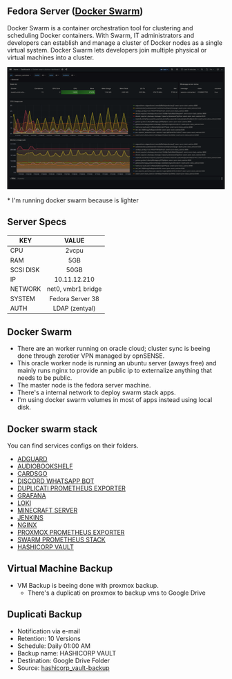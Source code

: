 ## Fedora Server ([Docker Swarm](https://docs.docker.com/engine/swarm/))
Docker Swarm is a container orchestration tool for clustering and scheduling Docker containers. With Swarm, IT administrators and developers can establish and manage a cluster of Docker nodes as a single virtual system. Docker Swarm lets developers join multiple physical or virtual machines into a cluster.

[![grafana](../../static/images/swarm-monitoring.png)]()

\* I'm running docker swarm because is lighter

## Server Specs
| KEY | VALUE |
|--------|:-----------:|
| CPU | 2vcpu |
| RAM | 5GB |
| SCSI DISK | 50GB |
| IP | 10.11.12.210 |
| NETWORK | net0, vmbr1 bridge |
| SYSTEM | Fedora Server 38 |
| AUTH | LDAP (zentyal) |

## Docker Swarm
- There are an worker running on oracle cloud; cluster sync is beeing done through zerotier VPN managed by opnSENSE.
- This oracle worker node is running an ubuntu server (aways free) and mainly runs nginx to provide an public ip to externalize anything that needs to be public.
- The master node is the fedora server machine.
- There's a internal network to deploy swarm stack apps.
- I'm using docker swarm volumes in most of apps instead using local disk.

## Docker swarm stack
You can find services configs on their folders.
- [ADGUARD](swarm/adguard/)
- [AUDIOBOOKSHELF](swarm/audiobookshelf/)
- [CARDSGO](swarm/cardsgo/)
- [DISCORD WHATSAPP BOT](swarm/discord_whatsapp/)
- [DUPLICATI PROMETHEUS EXPORTER](swarm/duplicati-prom-exporter/)
- [GRAFANA](swarm/grafana/)
- [LOKI](swarm/loki/)
- [MINECRAFT SERVER](swarm/minecraft-server/)
- [JENKINS](swarm/jenkins/)
- [NGINX](swarm/nginx/)
- [PROXMOX PROMETHEUS EXPORTER](swarm/pve-exporter/)
- [SWARM PROMETHEUS STACK](swarm/swarm-prom-stack/)
- [HASHICORP VAULT](swarm/vault/)

## Virtual Machine Backup
- VM Backup is beeing done with proxmox backup.
  - There's a duplicati on proxmox to backup vms to Google Drive
## Duplicati Backup
- Notification via e-mail
- Retention: 10 Versions
- Schedule: Daily 01:00 AM
- Backup name: HASHICORP VAULT
- Destination: Google Drive Folder
- Source: [hashicorp_vault-backup](https://github.com/AleixoLucas42/hashicorp_vault-backup)
